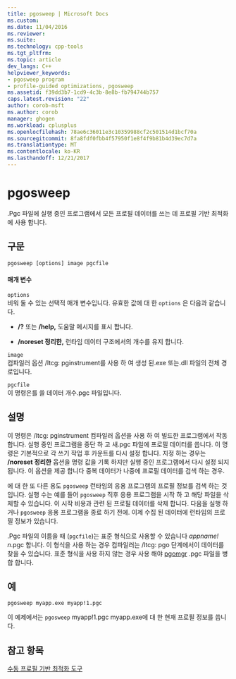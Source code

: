 ```yaml
---
title: pgosweep | Microsoft Docs
ms.custom: 
ms.date: 11/04/2016
ms.reviewer: 
ms.suite: 
ms.technology: cpp-tools
ms.tgt_pltfrm: 
ms.topic: article
dev_langs: C++
helpviewer_keywords:
- pgosweep program
- profile-guided optimizations, pgosweep
ms.assetid: f39dd3b7-1cd9-4c3b-8e8b-fb794744b757
caps.latest.revision: "22"
author: corob-msft
ms.author: corob
manager: ghogen
ms.workload: cplusplus
ms.openlocfilehash: 78ae6c36011e3c10359988cf2c501514d1bcf70a
ms.sourcegitcommit: 8fa8fdf0fbb4f57950f1e8f4f9b81b4d39ec7d7a
ms.translationtype: MT
ms.contentlocale: ko-KR
ms.lasthandoff: 12/21/2017
---
```

# <a name="pgosweep"></a>pgosweep
.Pgc 파일에 실행 중인 프로그램에서 모든 프로필 데이터를 쓰는 데 프로필 기반 최적화에 사용 합니다.  
  
## <a name="syntax"></a>구문  
  
```  
pgosweep [options] image pgcfile  
```  
  
#### <a name="parameters"></a>매개 변수  
 `options`  
 비워 둘 수 있는 선택적 매개 변수입니다. 유효한 값에 대 한 `options` 은 다음과 같습니다.  
  
-   **/?** 또는 **/help,** 도움말 메시지를 표시 합니다.  
  
-   **/noreset 정리한,** 런타임 데이터 구조에서의 개수를 유지 합니다.  
  
 `image`  
 컴파일러 옵션 /ltcg: pginstrument를 사용 하 여 생성 된.exe 또는.dll 파일의 전체 경로입니다.  
  
 `pgcfile`  
 이 명령은를 쓸 데이터 개수.pgc 파일입니다.  
  
## <a name="remarks"></a>설명  
 이 명령은 /ltcg: pginstrument 컴파일러 옵션을 사용 하 여 빌드한 프로그램에서 작동 합니다. 실행 중인 프로그램을 중단 하 고 새.pgc 파일에 프로필 데이터를 씁니다. 이 명령은 기본적으로 각 쓰기 작업 후 카운트를 다시 설정 합니다. 지정 하는 경우는 **/noreset 정리한** 옵션을 명령 값을 기록 하지만 실행 중인 프로그램에서 다시 설정 되지 됩니다. 이 옵션을 제공 합니다 중복 데이터가 나중에 프로필 데이터를 검색 하는 경우.  
  
 에 대 한 또 다른 용도 `pgosweep` 런타임의 응용 프로그램의 프로필 정보를 검색 하는 것입니다. 실행 수는 예를 들어 `pgosweep` 직후 응용 프로그램을 시작 하 고 해당 파일을 삭제할 수 있습니다. 이 시작 비용과 관련 된 프로필 데이터를 삭제 합니다. 다음을 실행 하거나 `pgosweep` 응용 프로그램을 종료 하기 전에. 이제 수집 된 데이터에 런타임의 프로필 정보가 있습니다.  
  
 .Pgc 파일의 이름을 때 (`pgcfile`)는 표준 형식으로 사용할 수 있습니다 *appname! n*.pgc 합니다. 이 형식을 사용 하는 경우 컴파일러는 /ltcg: pgo 단계에서이 데이터를 찾을 수 있습니다. 표준 형식을 사용 하지 않는 경우 사용 해야 [pgomgr](../../build/reference/pgomgr.md) .pgc 파일을 병합 합니다.  
  
## <a name="example"></a>예  
  
```  
pgosweep myapp.exe myapp!1.pgc  
```  
  
 이 예제에서는 `pgosweep` myapp!1.pgc myapp.exe에 대 한 현재 프로필 정보를 씁니다.  
  
## <a name="see-also"></a>참고 항목  
 [수동 프로필 기반 최적화 도구](../../build/reference/tools-for-manual-profile-guided-optimization.md)